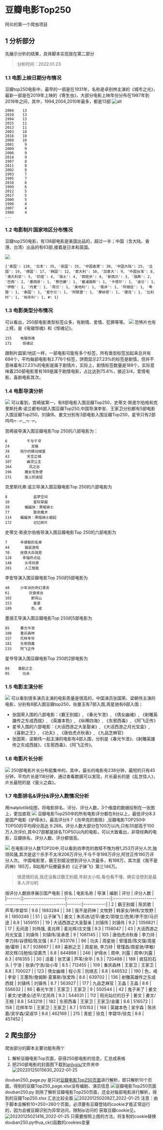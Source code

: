 # 豆瓣电影Top250
阿巛的第一个爬虫项目
## 1 分析部分
先展示分析的结果，具体脚本实现放在第二部分
>分析时间：2022.01.23
### 1.1 电影上映日期分布情况

豆瓣top250电影中，最早的一部是在1931年，名称是卓别林主演的《城市之光》，最新一部是在2019年上映的《寄生虫》，大部分电影上映年份分布在1987年到2019年之间，其中，1994,2004,2010年最多，都是13部
![alt](anlysis\电影上映日期分布情况.png)
```
2004    13
2010    13
1994    13
2015    11
2013    11
2003    10
2016    10
2008    10
2001     9
2009     9
2006     9
2014     9
1997     8
2011     8
2002     8
1993     7
1995     7
2018     6
1999     6
2012     5
2017     5
2000     5
1998     4
2007     4
1988     4
...
```
### 1.2 电影制片国家地区分布情况
豆瓣top250电影，有138部电影是美国出品的，超过一半；中国（含大陆、香港、台湾）出品的有63部,接着是日本和英国。

![](anlysis\电影制片国家地区分布情况.png)
```
{'美国': 138, '日本': 35, '英国': 35, '中国香港': 30, '中国大陆': 25, '法国': 19, '德国': 17, '韩国': 12, '意大利': 10, '加拿大': 9, '中国台湾': 8, '澳大利亚': 5, '印度': 4, '瑞士': 4, '西班牙': 4, '新西兰': 3, '瑞典': 2, '巴西': 2, '墨西哥': 1, '黎巴嫩': 1, '塞浦路斯': 1, '卡塔尔': 1, '波兰': 1, '伊朗': 1, '丹麦': 1, '荷兰': 1, '奥地利': 1, '南非': 1, '阿根廷': 1, '希腊': 1, '泰国': 1, '爱尔兰': 1, '阿联酋': 1, '摩纳哥': 1, '捷克': 1, '比利时': 1, '匈牙利': 1, #: 1}
```
### 1.3 电影类型分布情况
可以看出，250部电影类型标签众多，有剧情、爱情、犯罪等等。
![](anlysis/电影类型分布情况.png)
恐怖片也有上榜，是《电锯惊魂》和《惊魂记》。
```
155    电锯惊魂
171     惊魂记
```
跟制片国家/地区一样，一部电影可能有多个标签，所有类型标签加起来总共有694个，平均每部电影有2.776个标签，饼图显示27.23%的标签是剧情，但并不意味着有27.23%的电影是属于剧情片，实际上，剧情标签数量是189个，实际意味着250部电影里有189是属于剧情电影，占比达到75.6%，接近3/4，爱情电影、喜剧电影其次。

### 1.4 电影导演分析

![](anlysis/电影导演分析.png)
可以看到，宫崎骏第一，有8部电影入围豆瓣Top250，史蒂文·斯皮尔伯格和克里斯托弗·诺兰都有6部入围豆瓣Top250,中国导演李安、王家卫分别都有5部电影入围豆瓣Top250，刘镇伟、姜文分别有3部电影入围豆瓣Top250，星爷只有2部呜呜┭┮﹏┭┮。

宫崎骏导演入围豆瓣电影Top 250的八部电影为：
```
6         千与千寻
24          龙猫
39     哈尔的移动城堡
43        天空之城
107       幽灵公主
164        风之谷
196      魔女宅急便
231      崖上的波妞
```

克里斯托弗·诺兰导演入围豆瓣电影Top 250的六部电影为
```
8            盗梦空间
10           星际穿越
28       蝙蝠侠：黑暗骑士
77           致命魔术
114    蝙蝠侠：黑暗骑士崛起
172          记忆碎片
```
史蒂文·斯皮尔伯格导演入围豆瓣电影Top 250的六部电影为
```
7      辛德勒的名单
44       猫鼠游戏
70     拯救大兵瑞恩
128     幸福终点站
148      头号玩家
201      人工智能
```
李安导演入围豆瓣电影Top 250的5部电影为
```text
40     少年派的奇幻漂流
61         饮食男女
102         断背山
153          喜宴
189         色，戒
```
墨镜王导演入围豆瓣电影Top 250的5部电影为
```text
85     春光乍泄
108    重庆森林
157    花样年华
181    东邪西毒
233    阿飞正传
```
星爷导演入围豆瓣电影Top 250的2部电影为
```
88    喜剧之王
95      功夫
```

### 1.5 电影主演分析

![](anlysis/电影主演分析.png)
可以看到很多演员主演的电影质量是很高的，中国演员张国荣、梁朝伟主演的电影，分别有8部入围豆瓣top250，张曼玉有7部入围,周星驰有6部入围；
- 张国荣入围的八部电影：《霸王别姬》, 《春光乍泄》, 《倩女幽魂》, 《射雕英雄传之东成西就》, 《英雄本色》, 《纵横四海》, 《东邪西毒》, 《阿飞正传》
- 星爷入围的六部电影：《大话西游之大圣娶亲》, 《大话西游之月光宝盒》, 《喜剧之王》, 《功夫》, 《唐伯虎点秋香》, 《九品芝麻官》
- 张国荣、梁朝伟一起主演的电影有4部入围，分别是《春光乍泄》、《射雕英雄传之东成西就》、《东邪西毒》、《阿飞正传》。

### 1.6 电影片长分析
![](anlysis/电影片长分析.png)
250部电影片长分布挺集中的，其中，最长的电影有238分钟，最短的只有45分钟，平均片长是118分钟，通过查看数据可以发现，片长最长的是《乱世佳人》，片长最短的是《萤火之森》。

### 1.7 电影排名&评分&评分人数情况分析
用matplotlib绘图，将电影排名、评分、评分人数，3个维度的数据绘制在一张图上，更加直观
![](anlysis/豆瓣top250电影排名&评分&评分人数情况.svg)
豆瓣电影Top250中的所有电影评分都在8分以上，最低评分8.3是国产电影《驴得水》，最高评分9.7《肖申克的救赎》,豆瓣电影TOP250中TOP50的平均得分高达 9.266。评分人数大部分在100万以内,只有35部高于100万人次评价,其中27部都是排名TOP50以内的电影。可以大致看出，非常经典的电影，豆瓣排名、评分人数、评分都很高。

![](anlysis/电影评分人数Top20.png)
在电影评分人数TOP20中,可以看到肖申克的救赎不愧为榜1,253万评分人次,独领风骚,其次是这个杀手不太冷206万评分,千与千寻198万评分,阿甘正传190万评分人次。
中国电影里，霸王别姬没想到评分人次最多，有188万，其次是《我不是药神》185万，B站用户玩梗最多的《让子弹飞》第三146万。
> 很遗憾的说,我还没看过霸王别姬,年龄太小啦,看也看不懂，确实没想到是最多人评分的

按评分人数排序展示国产电影
|   排名 | 电影名称             | 导演                  | 编剧                                                 |   评分 |   评分人数 |
|-------:|:---------------------|:----------------------|:-----------------------------------------------------|-------:|-----------:|
|      2 | 霸王别姬             | 陈凯歌            | 芦苇/李碧华                                          |    9.6 |    1883284 |
|     38 | 我不是药神           | 文牧野            | 韩家女/钟伟/文牧野                                   |    9   |    1850246 |
|     51 | 让子弹飞             | 姜文              | 朱苏进/述平/姜文/郭俊立/危笑/李不空/马识途           |    8.9 |    1459151 |
|     19 | 大话西游之大圣娶亲   | 刘镇伟            | 刘镇伟                                               |    9.2 |    1356821 |
|     17 | 无间道               | 刘伟强, 麦兆辉  | 麦兆辉/庄文强                                        |    9.3 |    1158047 |
|     43 | 大话西游之月光宝盒   | 刘镇伟            | 刘镇伟/吴承恩                                        |    9   |    1081145 |
|    105 | 唐伯虎点秋香         | 李力持            | 李力持/谷德昭/陈文强                                 |    8.7 |     933176 |
|     96 | 功夫                 | 周星驰            | 曾瑾昌/陈文强/周星驰/霍昕                            |    8.7 |     928667 |
|     89 | 喜剧之王             | 周星驰, 李力持  | 曾瑾昌/周星驰/李敏/郑文辉/冯勉恒/梁嘉杰              |    8.8 |     844898 |
|    246 | 驴得水               | 周申, 刘露      | 周申/刘露                                            |    8.3 |     816355 |
|     30 | 活着                 | 张艺谋            | 芦苇/余华                                            |    9.3 |     720488 |
|    188 | 疯狂的石头           | 宁浩              | 张承/宁浩/岳小军                                     |    8.5 |     712455 |
|    109 | 重庆森林             | 王家卫            | 王家卫                                               |    8.8 |     700027 |
|    123 | 倩女幽魂             | 程小东            | 阮继志                                               |    8.8 |     646532 |
|    190 | 色，戒               | 李安              | 王蕙玲/詹姆斯·夏慕斯/张爱玲                          |    8.6 |     639702 |
|    136 | 射雕英雄传之东成西就 | 刘镇伟            | 刘镇伟                                               |    8.7 |     563927 |
|    177 | 九品芝麻官           | 王晶              | 王晶                                                 |    8.6 |     556632 |
|     86 | 春光乍泄             | 王家卫            | 王家卫                                               |    9   |     550544 |
|     42 | 鬼子来了             | 姜文              | 姜文/史建全/述平/尤凤伟                              |    9.3 |     544031 |
|    112 | 阳光灿烂的日子       | 姜文              | 姜文/王朔                                            |    8.8 |     543219 |
|    182 | 东邪西毒             | 王家卫            | 王家卫/金庸                                          |    8.6 |     516572 |
|    158 | 花样年华             | 王家卫            | 王家卫                                               |    8.7 |     515153 |
|    168 | 英雄本色             | 吴宇森            | 陈庆嘉/吴宇森/梁淑华                                 |    8.6 |     462169 |
|    215 | 青蛇                 | 徐克              | 李碧华/徐克                                          |    8.6 |     457452 |


## 2 爬虫部分

爬虫部分的脚本主要功能有两个
1. 解析豆瓣电影Top页面，获得250部电影的信息，汇总成表格
2. 把250部电影的封面图下载到[anlysis/](anlysis/)文件夹中
    ![20220125015630_2022-01-25](https://cdn.jsdelivr.net/gh/Achuan-2/PicBed@pic/assets/README/20220125015630_2022-01-25.png)

douban250_page.py 是只对[豆瓣电影Top250页面](https://movie.douban.com/top250)进行解析，即只解析10个页面，得到的豆瓣Top250_page.xlsx没有编剧、演员信息
![豆瓣电影Top250页面](https://cdn.jsdelivr.net/gh/Achuan-2/PicBed@pic/assets/README/20220125020703_2022-01-25.png "豆瓣电影Top250页面")
douban250.py 则除了解析豆瓣电影Top250页面，还会对每部电影进行解析，得到的豆瓣Top250.xlsx 汇总比较全面
![20220125020827_2022-01-25](https://cdn.jsdelivr.net/gh/Achuan-2/PicBed@pic/assets/README/20220125020827_2022-01-25.png)
注意：由于脚本会解析10+250=260个页面，必须要有豆瓣登陆的cookie才能正常运行的，因为会被豆瓣识别为异常访问，限制ip访问的
获取豆瓣cookie见，
![20220125021416_2022-01-25](https://cdn.jsdelivr.net/gh/Achuan-2/PicBed@pic/assets/README/20220125021416_2022-01-25.png)
只需要按照上图的方法，将复制的cookie替换douban250.py中ua_ck()函数的cookies变量


